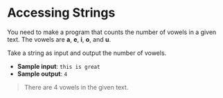 # Accessing Strings

You need to make a program that counts the number of vowels in a given text. The vowels are **a**, **e**, **i**, **o**, and **u**.

Take a string as input and output the number of vowels.

- **Sample input**: `this is great`
- **Sample output**: `4`

>There are 4 vowels in the given text.
